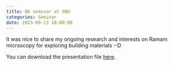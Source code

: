 ```yaml
---
title: BK seminar at SNU
categories: Seminar
date: 2023-09-13 10:00:00
---
```

It was nice to share my ongoing research and interests on Ramam micrsocopy for exploring building materials :-D



You can download the presentation file [here](assets/pdfs/BK-seminar.pdf).
